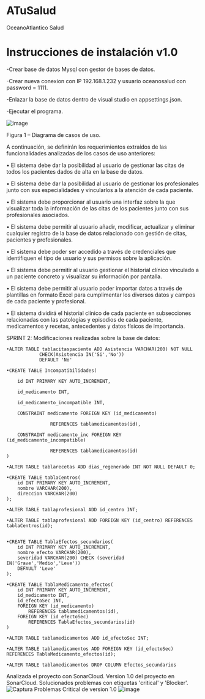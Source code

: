 # ATuSalud
OceanoAtlantico Salud

# Instrucciones de instalación v1.0

-Crear base de datos Mysql con gestor de bases de datos.

-Crear nueva conexion con IP 192.168.1.232  y usuario oceanosalud con password = 1111.

-Enlazar la base de datos dentro de visual studio en appsettings.json.

-Ejecutar el programa.

![image](https://user-images.githubusercontent.com/82440555/118230782-77036900-b48e-11eb-91d9-2a46f6890826.png)


Figura 1 – Diagrama de casos de uso.

A continuación, se definirán los requerimientos extraídos de las funcionalidades analizadas de los casos de uso anteriores:

•	El sistema debe dar la posibilidad al usuario de gestionar las citas de todos los pacientes dados de alta en la base de datos.
 
•	El sistema debe dar la posibilidad al usuario de gestionar los profesionales junto con sus especialidades y vincularlos a la atención de cada paciente.

•	El sistema debe proporcionar al usuario una interfaz sobre la que visualizar toda la información de las citas de los pacientes junto con sus profesionales asociados.

•	El sistema debe permitir al usuario añadir, modificar, actualizar y eliminar cualquier registro de la base de datos relacionado con gestión de citas, pacientes y profesionales.

•	El sistema debe poder ser accedido a través de credenciales que identifiquen el tipo de usuario y sus permisos sobre la aplicación.

•	El sistema debe permitir al usuario gestionar el historial clínico vinculado a un paciente concreto y visualizar su información por pantalla.

•	El sistema debe permitir al usuario poder importar datos a través de plantillas en formato Excel para cumplimentar los diversos datos y campos de cada paciente y profesional.

•	El sistema dividirá el historial clínico de cada paciente en subsecciones relacionadas con las patologías y episodios de cada paciente, medicamentos y recetas, antecedentes y datos físicos de importancia.

SPRINT 2:
Modificaciones realizadas sobre la base de datos:

	•ALTER TABLE tablacitaspaciente ADD Asistencia VARCHAR(200) NOT NULL
				CHECK(Asistencia IN('Si','No'))
				DEFAULT 'No'

	•CREATE TABLE Incompatibilidades(

		id INT PRIMARY KEY AUTO_INCREMENT,

		id_medicamento INT,

		id_medicamento_incompatible INT,

		CONSTRAINT medicamento FOREIGN KEY (id_medicamento) 

					REFERENCES tablamedicamentos(id),

		CONSTRAINT medicamento_inc FOREIGN KEY (id_medicamento_incompatible) 

					REFERENCES tablamedicamentos(id)			
	)

	•ALTER TABLE tablarecetas ADD dias_regenerado INT NOT NULL DEFAULT 0;

	•CREATE TABLE tablaCentros(
		id INT PRIMARY KEY AUTO_INCREMENT,
		nombre VARCHAR(200),
		direccion VARCHAR(200)
	);

	•ALTER TABLE tablaprofesional ADD id_centro INT;
	
	•ALTER TABLE tablaprofesional ADD FOREIGN KEY (id_centro) REFERENCES tablaCentros(id);


	•CREATE TABLE TablaEfectos_secundarios(
		id INT PRIMARY KEY AUTO_INCREMENT,
		nombre_efecto VARCHAR(200),
		severidad VARCHAR(200) CHECK (severidad IN('Grave','Medio','Leve')) 
		DEFAULT 'Leve'
	);

	•CREATE TABLE TablaMedicamento_efectos(
		id INT PRIMARY KEY AUTO_INCREMENT,
		id_medicamento INT,
		id_efectoSec INT,
		FOREIGN KEY (id_medicamento) 
			REFERENCES tablamedicamentos(id),
		FOREIGN KEY (id_efectoSec)
			REFERENCES TablaEfectos_secundarios(id)
	)

	•ALTER TABLE tablamedicamentos ADD id_efectoSec INT;
	
	•ALTER TABLE tablamedicamentos ADD FOREIGN KEY (id_efectoSec) REFERENCES TablaMedicamento_efectos(id);

	•ALTER TABLE tablamedicamentos DROP COLUMN Efectos_secundarios

Analizada el proyecto con SonarCloud. Version 1.0 del proyecto en SonarCloud. Solucionados problemas con etiquetas 'critical' y 'Blocker'.
![Captura](https://user-images.githubusercontent.com/82440555/118233513-49b8ba00-b492-11eb-9a16-0c6b1baeb6f2.JPG)
Problemas Critical de version 1.0
![image](https://user-images.githubusercontent.com/82440555/118235603-496dee00-b495-11eb-9453-7b31de902d8e.png)


